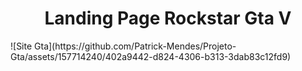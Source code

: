 <h1 align="center"> Landing Page Rockstar Gta V </h1>
![Site Gta](https://github.com/Patrick-Mendes/Projeto-Gta/assets/157714240/402a9442-d824-4306-b313-3dab83c12fd9)





